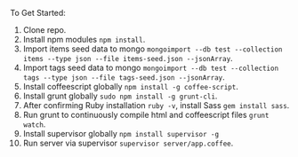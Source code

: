 To Get Started:

1. Clone repo.
2. Install npm modules `npm install`.
3. Import items seed data to mongo `mongoimport --db test --collection items --type
   json --file items-seed.json --jsonArray`.
4. Import tags seed data to mongo `mongoimport --db test --collection tags --type
   json --file tags-seed.json --jsonArray`.
5. Install coffeescript globally `npm install -g coffee-script`.
6. Install grunt globally `sudo npm install -g grunt-cli`.
7. After confirming Ruby installation `ruby -v`, install Sass `gem install sass`.
8. Run grunt to continuously compile html and coffeescript files `grunt watch`.
9. Install supervisor globally `npm install supervisor -g`
10. Run server via supervisor `supervisor server/app.coffee`.
